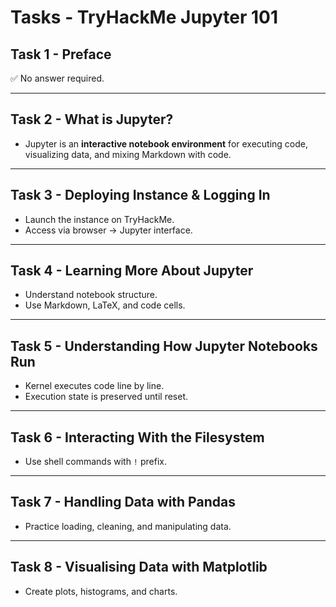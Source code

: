 # Tasks - TryHackMe Jupyter 101

## Task 1 - Preface
✅ No answer required.

---

## Task 2 - What is Jupyter?
- Jupyter is an **interactive notebook environment** for executing code, visualizing data, and mixing Markdown with code.

---

## Task 3 - Deploying Instance & Logging In
- Launch the instance on TryHackMe.
- Access via browser → Jupyter interface.

---

## Task 4 - Learning More About Jupyter
- Understand notebook structure.
- Use Markdown, LaTeX, and code cells.

---

## Task 5 - Understanding How Jupyter Notebooks Run
- Kernel executes code line by line.
- Execution state is preserved until reset.

---

## Task 6 - Interacting With the Filesystem
- Use shell commands with `!` prefix.

---

## Task 7 - Handling Data with Pandas
- Practice loading, cleaning, and manipulating data.

---

## Task 8 - Visualising Data with Matplotlib
- Create plots, histograms, and charts.
